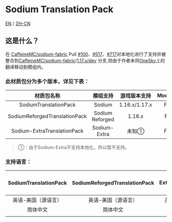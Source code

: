 # Sodium Translation Pack

[EN](https://gitee.com/TexTrue/SodiumTranslationPack/blob/master/README-EN.md) / [ZH-CN](https://gitee.com/TexTrue/SodiumTranslationPack/blob/master/README.md)
## 这是什么？

在 [CaffeineMC/sodium-fabric](https://github.com/CaffeineMC/sodium-fabric) Pull [#100](https://github.com/CaffeineMC/sodium-fabric/pull/100)、[#517](https://github.com/CaffeineMC/sodium-fabric/pull/517)、[#717](https://github.com/CaffeineMC/sodium-fabric/pull/717)对本地化进行了支持并被整合到[CaffeineMC/sodium-fabric](https://github.com/CaffeineMC/sodium-fabric)/[1.17.x/dev](https://github.com/CaffeineMC/sodium-fabric/tree/1.17.x/dev) 分支,但由于作者未将[OneSky](https://jellysquid.oneskyapp.com/collaboration/project?id=366422)上的翻译移动到模组内。

### 此材质包分为多个版本，详见下表：

|          材质包名称           |    模组支持     | 游戏版本支持  | ModLoader |
| :---------------------------: | :-------------: | :-----------: | :-------: |
|     SodiumTranslationPack     |     Sodium      | 1.16.x/1.17.x |  Fabric   |
| SodiumReforgedTranslationPack | Sodium Reforged |    1.16.x     |   Forge   |
|  Sodium-ExtraTranslationPack  |  Sodium-Extra   |     未知①     |  Fabric   |

> ①：由于Sodium-Extra不支持本地化，所以暂不支持。

### 支持语言：

| SodiumTranslationPack | SodiumReforgedTranslationPack | Sodium-ExtraTranslationPack[暂不支持] |
| :-------------------: | :---------------------------: | :-----------------------------------: |
|  英语-美国（源语言）  |      英语-美国（源语言）      |          英语-美国（源语言）          |
|       简体中文        |           简体中文            |               简体中文                |
|                       |                               |                                       |

